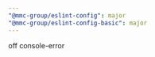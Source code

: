 ```yaml
---
"@mmc-group/eslint-config": major
"@mmc-group/eslint-config-basic": major
---
```


off console-error
